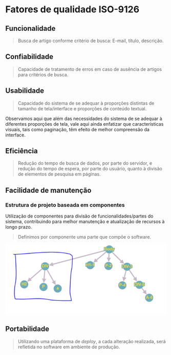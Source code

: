 # Fatores de qualidade ISO-9126
## Funcionalidade
> Busca de artigo conforme critério de busca: E-mail, título, descrição.

## Confiabilidade
> Capacidade de tratamento de erros em caso de ausência de artigos para critérios de busca. 

## Usabilidade
> Capacidade do sistema de se adequar à proporções distintas de tamanho de tela/interface e proporções de conteúdo textual.

Observamos aqui que além das necessidades do sistema de se adequar à diferentes proporções de tela, vale aqui ainda enfatizar que características visuais, tais como paginação, têm efeito de melhor compreensão da interface.

## Eficiência
> Redução do tempo de busca de dados, por parte do servidor, e redução do tempo de espera, por parte do usuário, quanto à divisão de elementos de pesquisa em páginas.

## Facilidade de manutenção
### Estrutura de projeto baseada em componentes
Utilização de componentes para divisão de funcionalidades/partes do sistema, contribuindo para melhor manutenção e atualização de recursos à longo prazo.

> Definimos por componente uma parte que compõe o software.

![Exemplo de estrutura em componentes](fig/image.png) 

## Portabilidade
> Utilizando uma plataforma de *deploy*, a cada alteração realizada, será refletida no software em ambiente de produção. 

